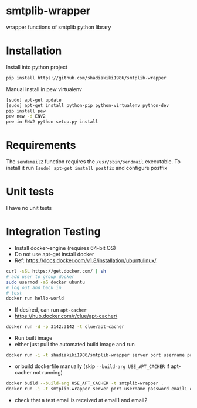 # smtplib-wrapper
wrapper functions of smtplib python library

# Installation
Install into python project
```bash
pip install https://github.com/shadiakiki1986/smtplib-wrapper
```
Manual install in pew virtualenv
```bash
[sudo] apt-get update
[sudo] apt-get install python-pip python-virtualenv python-dev
pip install pew
pew new -d ENV2
pew in ENV2 python setup.py install
```
# Requirements
The `sendemail2` function requires the `/usr/sbin/sendmail` executable.
To install it run `[sudo] apt-get install postfix` and configure postfix

# Unit tests
I have no unit tests

# Integration Testing
* Install docker-engine (requires 64-bit OS)
 * Do not use apt-get install docker
 * Ref: https://docs.docker.com/v1.8/installation/ubuntulinux/
```bash
curl -sSL https://get.docker.com/ | sh
# add user to group docker
sudo usermod -aG docker ubuntu
# log out and back in
# test
docker run hello-world
```
* If desired, can run `apt-cacher`
 * https://hub.docker.com/r/clue/apt-cacher/
```bash
docker run -d -p 3142:3142 -t clue/apt-cacher
```
* Run built image
 * either just pull the automated build image and run
```bash
docker run -i -t shadiakiki1986/smtplib-wrapper server port username password email1 email2 (ntlm|login)
```
 * or build dockerfile manually (skip `--build-arg USE_APT_CACHER` if apt-cacher not running)
```bash
docker build --build-arg USE_APT_CACHER -t smtplib-wrapper .
docker run -i -t smtplib-wrapper server port username password email1 email2 (ntlm|login)
```

* check that a test email is received at email1 and email2
